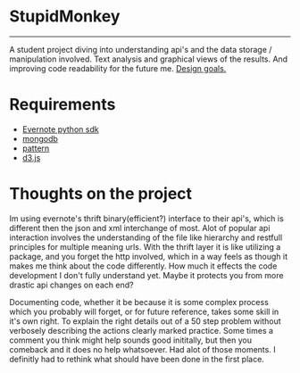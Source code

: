 StupidMonkey
============
----
A student project diving into understanding api's and the data storage / manipulation involved. Text analysis and graphical views of the results. And improving code readability for the future me. [Design goals.][design]

Requirements
============

* [Evernote python sdk][evernote]
* [mongodb][pymongo]
* [pattern][pattern]
* [d3.js][d3]


Thoughts on the project
============

Im using evernote's thrift binary(efficient?) interface to their api's, which is different then the json and xml interchange of most. Alot of popular api interaction involves the understanding of the file like hierarchy and  restfull principles for multiple meaning urls. With the thrift layer it is like utilizing a package, and you forget the http involved, which in a way feels as though it makes me think about the code differently. How much it effects the code development I don't fully understand yet. Maybe it protects you from more drastic api changes on each end? 

Documenting code, whether it be because it is some complex process which you probably will forget, or for future reference, takes some skill in it's own right. To explain the right details out of a 50 step problem without verbosely describing the actions clearly marked practice. Some times a comment you think might help sounds good inititally, but then you comeback and it does no help whatsoever. Had alot of those moments.  I definitly had to rethink what should have been done in the first place.



[evernote]: https://github.com/evernote/evernote-sdk-python
[pymongo]: https://github.com/mongodb/mongo-python-driver
[pattern]: http://www.clips.ua.ac.be/pages/pattern
[d3]: https://github.com/mbostock/d3/wiki
[design]: https://github.com/enjoylife/StupidMonkey/blob/master/idea.md